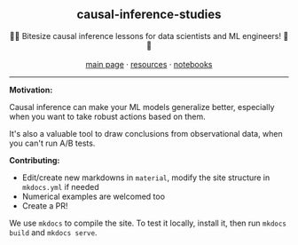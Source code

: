 <h2 align="center">causal-inference-studies</h2>

<p align="center">
  🎯🎯 Bitesize causal inference lessons for data scientists and ML engineers! 🎯🎯
  <br>
  <br>
  <a href="https://emiliomaddalena.github.io/causal-inference-studies">main page</a>
  ·
  <a href="https://emiliomaddalena.github.io/causal-inference-studies/resources/">resources</a>
  ·
  <a href="https://github.com/emilioMaddalena/causal-inference-studies/tree/main/notebooks">notebooks</a>
  <br>
</p>

---

**Motivation:**

Causal inference can make your ML models generalize better, especially when you want to take robust actions based on them.

It's also a valuable tool to draw conclusions from observational data, when you can't run A/B tests.

**Contributing:** 

- Edit/create new markdowns in `material`, modify the site structure in `mkdocs.yml` if needed
- Numerical examples are welcomed too
- Create a PR! 

We use `mkdocs` to compile the site. To test it locally, install it, then run `mkdocs build` and `mkdocs serve`.